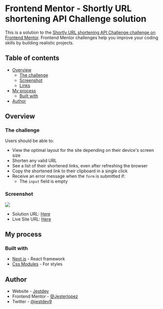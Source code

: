 # Frontend Mentor - Shortly URL shortening API Challenge solution

This is a solution to the [Shortly URL shortening API Challenge challenge on Frontend Mentor](https://www.frontendmentor.io/challenges/url-shortening-api-landing-page-2ce3ob-G). Frontend Mentor challenges help you improve your coding skills by building realistic projects. 

## Table of contents

- [Overview](#overview)
  - [The challenge](#the-challenge)
  - [Screenshot](#screenshot)
  - [Links](#links)
- [My process](#my-process)
  - [Built with](#built-with)
- [Author](#author)

## Overview

### The challenge

Users should be able to:

- View the optimal layout for the site depending on their device's screen size
- Shorten any valid URL
- See a list of their shortened links, even after refreshing the browser
- Copy the shortened link to their clipboard in a single click
- Receive an error message when the `form` is submitted if:
  - The `input` field is empty

### Screenshot

![](https://user-images.githubusercontent.com/57335632/166301499-042d597e-5120-4459-91d4-639c5b4ee70b.png)

- Solution URL: [Here](https://github.com/Jesterlopez/shortly-url-shortening)
- Live Site URL: [Here](https://jestdev-shortly.vercel.app/)

## My process

### Built with

- [Next.js](https://nextjs.org/) - React framework
- [Css Modules](https://nextjs.org/docs/basic-features/built-in-css-support) - For styles

## Author

- Website - [Jestdev](https://jesterlopez.github.io)
- Frontend Mentor - [@Jesterlopez](https://www.frontendmentor.io/profile/Jesterlopez)
- Twitter - [@jestdev9](https://www.twitter.com/jestdev9)

